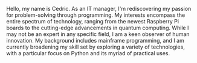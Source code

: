 Hello, my name is Cedric. As an IT manager, I'm rediscovering my passion for problem-solving through programming. My interests encompass the entire spectrum of technology, ranging from the newest Raspberry Pi boards to the cutting-edge advancements in quantum computing. While I may not be an expert in any specific field, I am a keen observer of human innovation. My background includes mainframe programming, and I am currently broadening my skill set by exploring a variety of technologies, with a particular focus on Python and its myriad of practical uses.
